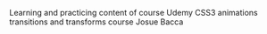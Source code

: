 Learning and practicing content of course Udemy CSS3 animations transitions and transforms course
Josue Bacca